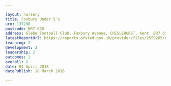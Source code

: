 ```yaml
---

layout: nursery
title: Foxbury Under 5's
urn: 137298
postcode: BR7 6SD
address: Glebe Football Club, Foxbury Avenue, CHISLEHURST, Kent, BR7 6SD
latestReportUrl: https://reports.ofsted.gov.uk/provider/files/2559265/urn/137298.pdf
teaching: 2
development: 2
leadership: 2
outcomes: 2
overall: 2
date: 01 April 2018 
datePublish: 18 March 2016

---
```

